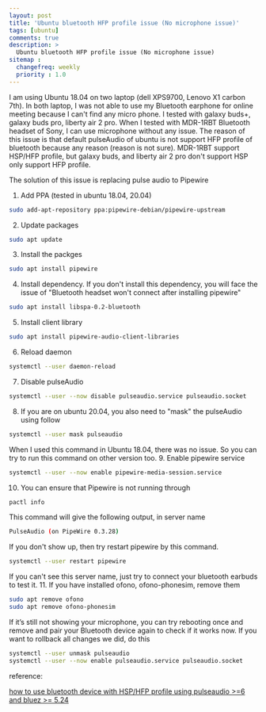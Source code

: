 ```yaml
---
layout: post
title: 'Ubuntu bluetooth HFP profile issue (No microphone issue)'
tags: [ubuntu]
comments: true
description: >
  Ubuntu bluetooth HFP profile issue (No microphone issue)
sitemap :
  changefreq: weekly
  priority : 1.0
---
```

I am using Ubuntu 18.04 on two laptop (dell XPS9700, Lenovo X1 carbon 7th). In both laptop, I was not able to use my Bluetooth earphone for online meeting because I can't find any micro phone. I tested with galaxy buds+, galaxy buds pro, liberty air 2 pro. When I tested with MDR-1RBT Bluetooth headset of Sony, I can use microphone without any issue. The reason of this issue is that default pulseAudio of ubuntu is not support HFP profile of bluetooth because any reason (reason is not sure). MDR-1RBT support HSP/HFP profile, but galaxy buds, and liberty air 2 pro don't support HSP only support HFP profile. 

The solution of this issue is replacing pulse audio to Pipewire

1. Add PPA (tested in ubuntu 18.04, 20.04)
```bash
sudo add-apt-repository ppa:pipewire-debian/pipewire-upstream
```
2. Update packages
```bash
sudo apt update
```
3. Install the packges
```bash
sudo apt install pipewire
```
4. Install dependency. If you don't install this dependency, you will face the issue of "Bluetooth headset won't connect after installing pipewire"
```bash
sudo apt install libspa-0.2-bluetooth
```
5. Install client library
```bash
sudo apt install pipewire-audio-client-libraries
```
6. Reload daemon
```bash
systemctl --user daemon-reload
```
7. Disable pulseAudio
```bash
systemctl --user --now disable pulseaudio.service pulseaudio.socket
```
8. If you are on ubuntu 20.04, you also need to "mask" the pulseAudio using follow
```bash
systemctl --user mask pulseaudio
```
When I used this command in Ubuntu 18.04, there was no issue. So you can try to run this command on other version too.
9. Enable pipewire service
```bash
systemctl --user --now enable pipewire-media-session.service
```
10. You can ensure that Pipewire is not running through
```bash
pactl info
```
This command will give the following output, in server name
```bash
PulseAudio (on PipeWire 0.3.28)
```
If you don't show up, then try restart pipewire by this command.
```bash
systemctl --user restart pipewire
```
If you can't see this server name, just try to connect your bluetooth earbuds to test it.
11. If you have installed ofono, ofono-phonesim, remove them
```bash
sudo apt remove ofono
sudo apt remove ofono-phonesim
```
If it’s still not showing your microphone, you can try rebooting once and remove and pair your Bluetooth device again to check if it works now.
If you want to rollback all changes we  did, do this
```bash
systemctl --user unmask pulseaudio
systemctl --user --now enable pulseaudio.service pulseaudio.socket
```

reference: 

[how to use bluetooth device with HSP/HFP profile using pulseaudio >=6 and bluez >= 5.24](https://unix.stackexchange.com/questions/341776/how-to-use-bluetooth-device-with-hsp-hfp-profile-using-pulseaudio-6-and-bluez)

